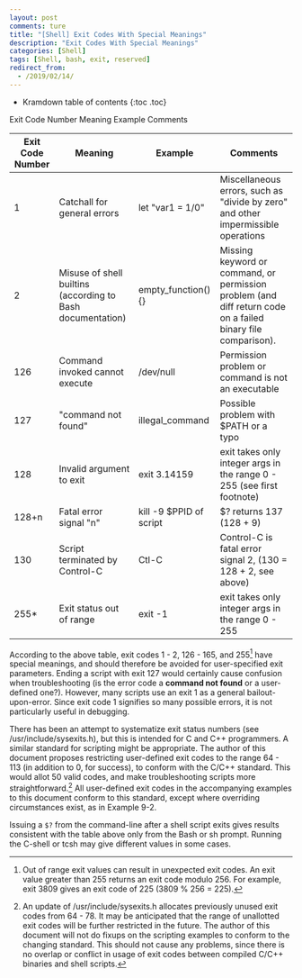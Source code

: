```yaml
---
layout: post
comments: ture
title: "[Shell] Exit Codes With Special Meanings"
description: "Exit Codes With Special Meanings"
categories: [Shell]
tags: [Shell, bash, exit, reserved]
redirect_from:
  - /2019/02/14/
---
```


* Kramdown table of contents
{:toc .toc}

Exit Code Number    Meaning Example Comments

| Exit Code Number | Meaning | Example | Comments
|-|-|-|-|
| 1 | Catchall for general errors | let "var1 = 1/0" | Miscellaneous errors, such as "divide by zero" and other impermissible operations 
| 2 | Misuse of shell builtins (according to Bash documentation) | empty_function() {} | Missing keyword or command, or permission problem (and diff return code on a failed binary file comparison). 
| 126 | Command invoked cannot execute | /dev/null | Permission problem or command is not an executable 
| 127 | "command not found" | illegal_command | Possible problem with $PATH or a typo 
| 128 | Invalid argument to exit | exit 3.14159 | exit takes only integer args in the range 0 - 255 (see first footnote) 
| 128+n | Fatal error signal "n" | kill -9 $PPID of script | $? returns 137 (128 + 9) 
| 130 | Script terminated by Control-C | Ctl-C | Control-C is fatal error signal 2, (130 = 128 + 2, see above) 
| 255* | Exit status out of range | exit -1 | exit takes only integer args in the range 0 - 255 

According to the above table, exit codes 1 - 2, 126 - 165, and 255[^1] have special meanings, and should therefore be avoided for user-specified exit parameters. Ending a script with exit 127 would certainly cause confusion when troubleshooting (is the error code a **command not found** or a user-defined one?). However, many scripts use an exit 1 as a general bailout-upon-error. Since exit code 1 signifies so many possible errors, it is not particularly useful in debugging.

There has been an attempt to systematize exit status numbers (see /usr/include/sysexits.h), but this is intended for C and C++ programmers. A similar standard for scripting might be appropriate. The author of this document proposes restricting user-defined exit codes to the range 64 - 113 (in addition to 0, for success), to conform with the C/C++ standard. This would allot 50 valid codes, and make troubleshooting scripts more straightforward.[^2] All user-defined exit codes in the accompanying examples to this document conform to this standard, except where overriding circumstances exist, as in Example 9-2.

Issuing a `$?` from the command-line after a shell script exits gives results consistent with the table above only from the Bash or sh prompt. Running the C-shell or tcsh may give different values in some cases.

[^1]: Out of range exit values can result in unexpected exit codes. An exit value greater than 255 returns an exit code modulo 256. For example, exit 3809 gives an exit code of 225 (3809 % 256 = 225).
[^2]: An update of /usr/include/sysexits.h allocates previously unused exit codes from 64 - 78. It may be anticipated that the range of unallotted exit codes will be further restricted in the future. The author of this document will not do fixups on the scripting examples to conform to the changing standard. This should not cause any problems, since there is no overlap or conflict in usage of exit codes between compiled C/C++ binaries and shell scripts.